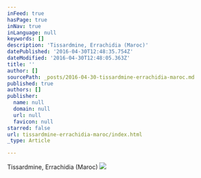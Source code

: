 ```yaml
---
inFeed: true
hasPage: true
inNav: true
inLanguage: null
keywords: []
description: 'Tissardmine, Errachidia (Maroc)'
datePublished: '2016-04-30T12:48:35.754Z'
dateModified: '2016-04-30T12:48:05.363Z'
title: ''
author: []
sourcePath: _posts/2016-04-30-tissardmine-errachidia-maroc.md
published: true
authors: []
publisher:
  name: null
  domain: null
  url: null
  favicon: null
starred: false
url: tissardmine-errachidia-maroc/index.html
_type: Article

---
```

Tissardmine, Errachidia (Maroc)
![](https://the-grid-user-content.s3-us-west-2.amazonaws.com/ce88318f-ae25-47f0-b66b-ec5b835a879e.jpg)